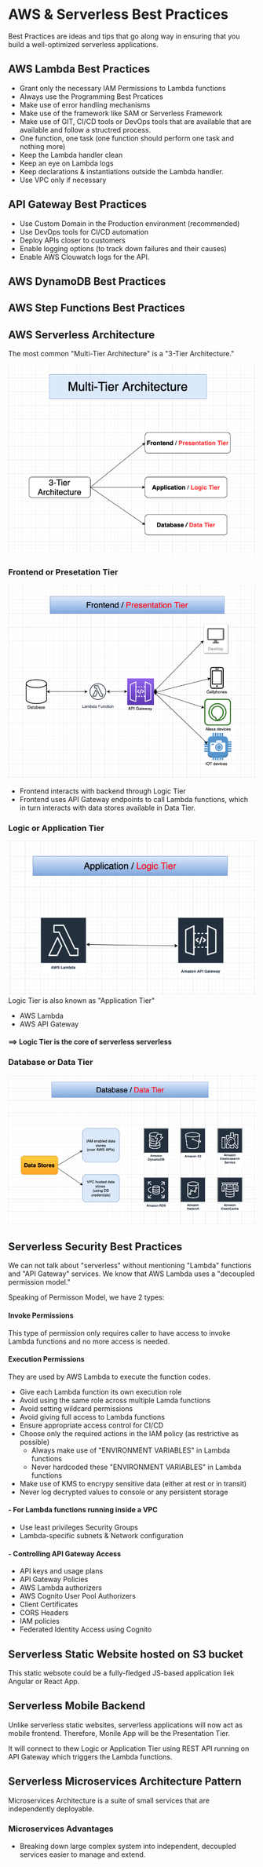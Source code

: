 
# AWS & Serverless Best Practices

Best Practices are ideas and tips that go along way in ensuring that you build a well-optimized serverless applications.

## AWS Lambda Best Practices
- Grant only the necessary IAM Permissions to Lambda functions
- Always use the Programming Best Prcatices
- Make use of error handling mechanisms
- Make use of the framework like SAM or Serverless Framework
- Make use of GIT, CI/CD tools or DevOps tools that are available that are available and follow a structred process.
- One function, one task (one function should perform one task and nothing more)
- Keep the Lambda handler clean
- Keep an eye on Lambda logs
- Keep declarations & instantiations outside the Lambda handler.
- Use VPC only if necessary

## API Gateway Best Practices
- Use Custom Domain in the Production environment (recommended)
- Use DevOps tools for CI/CD automation
- Deploy APIs closer to customers
- Enable logging options (to track down failures and their causes)
- Enable AWS Clouwatch logs for the API. 

## AWS DynamoDB Best Practices

## AWS Step Functions Best Practices

## AWS Serverless Architecture

The most common "Multi-Tier Architecture" is a "3-Tier Architecture."

![Multi-Tier](https://github.com/jsanon01/best-practices/blob/main/images/multi_tier.png)

### Frontend or Presetation Tier

![Presentation Tier](https://github.com/jsanon01/best-practices/blob/main/images/presentation_tier.png)
- Frontend interacts with backend through Logic Tier
- Frontend uses API Gateway endpoints to call Lambda functions, which in turn interacts with data stores available in Data Tier.

### Logic or Application Tier
![Application Tier](https://github.com/jsanon01/best-practices/blob/main/images/application.png)
Logic Tier is also known as "Application Tier"
- AWS Lambda
- AWS API Gateway

#### ==> Logic Tier is the core of serverless serverless



###  Database or Data Tier

![Data Tier](https://github.com/jsanon01/best-practices/blob/main/images/data_tier.png)

## Serverless Security Best Practices

We can not talk about "serverless" without mentioning "Lambda" functions and "API Gateway" services. We know that AWS Lambda uses a "decoupled permission model."

Speaking of Permisson Model, we have 2 types:

#### Invoke Permissions
This type of permission only requires caller to have access to invoke Lambda functions and no more access is needed.

#### Execution Permissions
 They are used by AWS Lambda to execute the function codes.

 - Give each Lambda function its own execution role
 - Avoid using the same role across multiple Lamda functions
 - Avoid setting wildcard permissions
 - Avoid giving full access to Lambda functions
 - Ensure appropriate access control for CI/CD
 - Choose only the required actions in the IAM policy (as restrictive as possible)
     - Always make use of "ENVIRONMENT VARIABLES" in Lambda functions
     - Never hardcoded these "ENVIRONMENT VARIABLES" in Lambda functions
 - Make use of KMS to encrypy sensitive data (either at rest or in transit)
 - Never log decrypted values to console or any persistent storage
 
 #### - For Lambda functions running inside a VPC
 - Use least privileges Security Groups
 - Lambda-specific subnets & Network configuration

 #### - Controlling API Gateway Access
 - API keys and usage plans
 - API Gateway Policies
 - AWS Lambda authorizers
 - AWS Cognito User Pool Authorizers
 - Client Certificates
 - CORS Headers
 - IAM policies
 - Federated Identity Access using Cognito

## Serverless Static Website hosted on S3 bucket
This static websote could be a fully-fledged JS-based application liek Angular or React App.

## Serverless Mobile Backend
Unlike serverless static websites, serverless applications will now act as mobile frontend. Therefore, Monile App will be the Presentation Tier.

It will connect to thew Logic or Application Tier using REST API running on API Gateway which triggers the Lambda functions.


## Serverless Microservices Architecture Pattern
Microservices Architecture is a suite of small services  that are independently deployable.

### Microservices Advantages
- Breaking down large complex system into independent, decoupled services easier to manage and extend.

